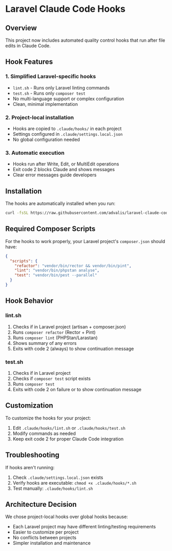 # Laravel Claude Code Hooks

## Overview

This project now includes automated quality control hooks that run after file edits in Claude Code.

## Hook Features

### 1. **Simplified Laravel-specific hooks**
- `lint.sh` - Runs only Laravel linting commands
- `test.sh` - Runs only `composer test`
- No multi-language support or complex configuration
- Clean, minimal implementation

### 2. **Project-local installation**
- Hooks are copied to `.claude/hooks/` in each project
- Settings configured in `.claude/settings.local.json`
- No global configuration needed

### 3. **Automatic execution**
- Hooks run after Write, Edit, or MultiEdit operations
- Exit code 2 blocks Claude and shows messages
- Clear error messages guide developers

## Installation

The hooks are automatically installed when you run:
```bash
curl -fsSL https://raw.githubusercontent.com/advalis/laravel-claude-code-setup/main/install.sh | bash
```

## Required Composer Scripts

For the hooks to work properly, your Laravel project's `composer.json` should have:

```json
{
  "scripts": {
    "refactor": "vendor/bin/rector && vendor/bin/pint",
    "lint": "vendor/bin/phpstan analyse", 
    "test": "vendor/bin/pest --parallel"
  }
}
```

## Hook Behavior

### lint.sh
1. Checks if in Laravel project (artisan + composer.json)
2. Runs `composer refactor` (Rector + Pint)
3. Runs `composer lint` (PHPStan/Larastan)
4. Shows summary of any errors
5. Exits with code 2 (always) to show continuation message

### test.sh
1. Checks if in Laravel project
2. Checks if `composer test` script exists
3. Runs `composer test`
4. Exits with code 2 on failure or to show continuation message

## Customization

To customize the hooks for your project:
1. Edit `.claude/hooks/lint.sh` or `.claude/hooks/test.sh`
2. Modify commands as needed
3. Keep exit code 2 for proper Claude Code integration

## Troubleshooting

If hooks aren't running:
1. Check `.claude/settings.local.json` exists
2. Verify hooks are executable: `chmod +x .claude/hooks/*.sh`
3. Test manually: `.claude/hooks/lint.sh`

## Architecture Decision

We chose project-local hooks over global hooks because:
- Each Laravel project may have different linting/testing requirements
- Easier to customize per project
- No conflicts between projects
- Simpler installation and maintenance